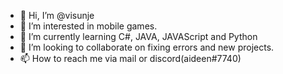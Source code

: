 - 👋 Hi, I’m @visunje
- 👀 I’m interested in mobile games.
- 🌱 I’m currently learning C#, JAVA, JAVAScript and Python
- 💞️ I’m looking to collaborate on fixing errors and new projects.
- 📫 How to reach me via mail or discord(aideen#7740)

<!---
visunje/visunje is a ✨ special ✨ repository because its `README.md` (this file) appears on your GitHub profile.
You can click the Preview link to take a look at your changes.
--->
